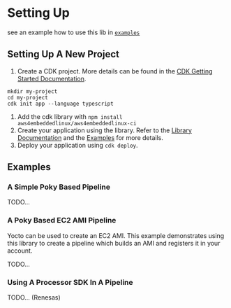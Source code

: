 # Setting Up

see an example how to use this lib in [`examples`](../../examples/docs/setup.md)


## Setting Up A New Project

1. Create a CDK project. More details can be found in the [CDK Getting Started Documentation](https://docs.aws.amazon.com/cdk/v2/guide/getting_started.html).
```
mkdir my-project
cd my-project
cdk init app --language typescript
```
1. Add the cdk library with `npm install aws4embeddedlinux/aws4embeddedlinux-ci`
1. Create your application using the library. Refer to the [Library Documentation](TODO) and the [Examples](github.com/aws4embeddedlinux/aws4embeddedlinux-ci-examples) for more details.
1. Deploy your application using `cdk deploy`.


## Examples

### A Simple Poky Based Pipeline

TODO...

### A Poky Based EC2 AMI Pipeline

Yocto can be used to create an EC2 AMI. This example demonstrates using this library to create a pipeline which builds an AMI and registers it in your account.

TODO...

### Using A Processor SDK In A Pipeline

TODO... (Renesas)
